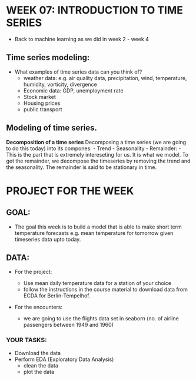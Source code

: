 # WEEK 07: INTRODUCTION TO TIME SERIES
- Back to machine learning as we did in week 2 - week 4

## Time series modeling: 
- What examples of time series data can you think of?
    - weather data: e.g. air quality data, precipitation, wind, temperature, humidity, vorticity, divergence
    - Economic data: GDP, unemployment rate
    - Stock market
    - Housing prices
    - public transport


## Modeling of time series.
**Decomposition of a time series**
Decomposing  a time series (we are going to do this today) into its compones:
    - Trend
    - Seasonality
    - Remainder:
        - This is the part that is extremely intereseting for us. It is what we model. To get the remainder, we decompose the timeseries by removing the trend and the seasonality. The remainder is said to be stationary in time.
    
# PROJECT FOR THE WEEK

## GOAL:
- The goal this week is to build a model that is able to make short term temperature forecasts e.g. mean temperature for tomorrow given timeseries data upto today.

## DATA:
- For the project:
    - Use mean daily temperature data for a station of your choice
    - follow the instructions in the course material to download data from ECDA for Berlin-Tempelhof.

- For the encounters:
    - we are going to use the flights data set in seaborn (no. of airline passengers between 1949 and 1960)

### YOUR TASKS:
- Download the data
- Perform EDA (Exploratory Data Analysis)
    - clean the data
    - plot the data